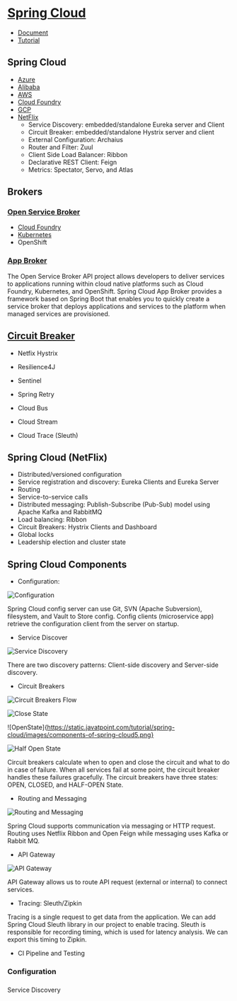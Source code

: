 # [Spring Cloud](https://spring.io/projects/spring-cloud)
- [Document](https://cloud.spring.io/spring-cloud-static/spring-cloud.htm)
- [Tutorial](https://www.javatpoint.com/components-of-spring-cloud)


## Spring Cloud
- [Azure](https://spring.io/projects/spring-cloud-azure)
- [Alibaba](https://spring.io/projects/spring-cloud-alibaba)
- [AWS](https://spring.io/projects/spring-cloud-aws)
- [Cloud Foundry](https://spring.io/projects/spring-cloud-cloudfoundry)
- [GCP](https://spring.io/projects/spring-cloud-gcp)
- [NetFlix](https://spring.io/projects/spring-cloud-netflix)
    - Service Discovery: embedded/standalone Eureka server and Client
    - Circuit Breaker: embedded/standalone Hystrix server and client
    - External Configuration: Archaius
    - Router and Filter: Zuul
    - Client Side Load Balancer: Ribbon
    - Declarative REST Client: Feign
    - Metrics: Spectator, Servo, and Atlas

## Brokers
### [Open Service Broker](https://spring.io/projects/spring-cloud-open-service-broker)
- [Cloud Foundry](https://spring.io/projects/spring-cloud-cloudfoundry-service-broker)
- [Kubernetes](https://spring.io/projects/spring-cloud-kubernetes)
- OpenShift


### [App Broker](https://spring.io/projects/spring-cloud-app-broker)
The Open Service Broker API project allows developers to deliver services to applications running within cloud native platforms 
such as Cloud Foundry, Kubernetes, and OpenShift. Spring Cloud App Broker provides a framework based on Spring Boot that enables
you to quickly create a service broker that deploys applications and services to the platform when managed services are provisioned.

## 

## [Circuit Breaker](https://spring.io/projects/spring-cloud-circuitbreaker)
- Netfix Hystrix
- Resilience4J
- Sentinel
- Spring Retry

- Cloud Bus
- Cloud Stream
- Cloud Trace (Sleuth)



## Spring Cloud (NetFlix)
- Distributed/versioned configuration
- Service registration and discovery: Eureka Clients and Eureka Server
- Routing
- Service-to-service calls
- Distributed messaging: Publish-Subscribe (Pub-Sub) model using Apache Kafka and RabbitMQ
- Load balancing: Ribbon
- Circuit Breakers: Hystrix Clients and Dashboard
- Global locks
- Leadership election and cluster state


## Spring Cloud Components
- Configuration:

![Configuration](https://static.javatpoint.com/tutorial/spring-cloud/images/components-of-spring-cloud.png)

Spring Cloud config server can use Git, SVN (Apache Subversion), filesystem, and Vault to Store config. 
Config clients (microservice app) retrieve the configuration client from the server on startup.

- Service Discover

![Service Discovery](https://static.javatpoint.com/tutorial/spring-cloud/images/components-of-spring-cloud2.png)

There are two discovery patterns: Client-side discovery and Server-side discovery.

- Circuit Breakers

![Circuit Breakers Flow](https://static.javatpoint.com/tutorial/spring-cloud/images/components-of-spring-cloud3.png)

![Close State](https://static.javatpoint.com/tutorial/spring-cloud/images/components-of-spring-cloud4.png)

![OpenState]{https://static.javatpoint.com/tutorial/spring-cloud/images/components-of-spring-cloud5.png}

![Half Open State](https://static.javatpoint.com/tutorial/spring-cloud/images/components-of-spring-cloud6.png)

Circuit breakers calculate when to open and close the circuit and what to do in case of failure. When all services fail at some point, the circuit breaker handles these failures gracefully. The circuit breakers have three states: OPEN, CLOSED, and HALF-OPEN State.


- Routing and Messaging

![Routing and Messaging](https://static.javatpoint.com/tutorial/spring-cloud/images/components-of-spring-cloud7.png)

Spring Cloud supports communication via messaging or HTTP request. Routing uses Netflix Ribbon and Open Feign while messaging uses Kafka or Rabbit MQ.


- API Gateway

![API Gateway](https://static.javatpoint.com/tutorial/spring-cloud/images/components-of-spring-cloud8.png)

API Gateway allows us to route API request (external or internal) to connect services.

- Tracing: Sleuth/Zipkin

Tracing is a single request to get data from the application. We can add Spring Cloud Sleuth library in our project to enable tracing. Sleuth is responsible for recording timing, which is used for latency analysis. We can export this timing to Zipkin.

- CI Pipeline and Testing

### Configuration

###
Service Discovery



